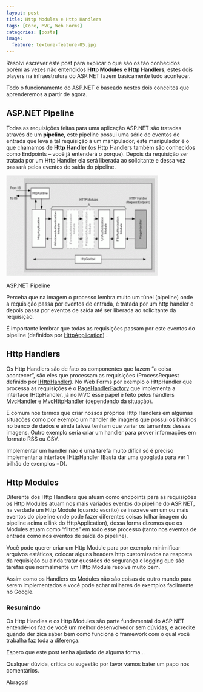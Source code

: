 ```yaml
---
layout: post
title: Http Modules e Http Handlers
tags: [Core, MVC, Web Forms]
categories: [posts]
image:
  feature: texture-feature-05.jpg
---
```

<p>Resolvi escrever este post para explicar o que são os tão conhecidos porém as vezes não entendidos <strong>Http Modules</strong> e <strong>Http Handlers</strong>, estes dois players na infraestrutura do ASP.NET fazem basicamente tudo acontecer.</p>
<p>Todo o funcionamento do ASP.NET é baseado nestes dois conceitos que aprenderemos a partir de agora.</p>
<h2>ASP.NET Pipeline</h2>
<p>Todas as requisições feitas para uma aplicação ASP.NET são tratadas através de um <strong>pipeline</strong>, este pipeline possui uma série de eventos de entrada que leva a tal requisição a um manipulador, este manipulador é o que chamamos de <strong>Http Handler </strong>(os Http Handlers também são conhecidos como Endpoints &#8211; você já entenderá o porque). Depois da requisição ser tratada por um Http Handler ela será liberada ao solicitante e dessa vez passará pelos eventos de saída do pipeline.</p>
<div id="attachment_119" class="wp-caption alignnone" style="width: 410px"><img class="size-medium wp-image-119 " title="pipelineASPNET" src="/images/posts/pipelineASPNET-300x164.gif" alt="ASP.NET Pipeline" width="400" height="264" /><p class="wp-caption-text">ASP.NET Pipeline</p></div>
<p>Perceba que na imagem o processo lembra muito um túnel (pipeline) onde a requisição passa por eventos de entrada, é tratada por um http handler e depois passa por eventos de saída até ser liberada ao solicitante da requisição.</p>
<p>É importante lembrar que todas as requisições passam por este eventos do pipeline (definidos por <a title="HttpApplication" href="http://msdn.microsoft.com/en-us/library/system.web.httpapplication_events(v=VS.71).aspx" target="_blank">HttpApplication</a>) .</p>
<h2>Http Handlers</h2>
<p>Os Http Handlers são de fato os componentes que fazem &#8220;a coisa acontecer&#8221;, são eles que processam as requisições (ProcessRequest definido por <a title="IHttpHandler" href="http://msdn.microsoft.com/en-us/library/7ezc17x8.aspx" target="_blank">IHttpHandler</a>). No Web Forms por exemplo o HttpHandler que processa as requisições é o <a title="PageHandlerFactory" href="http://msdn.microsoft.com/en-us/library/system.web.ui.pagehandlerfactory.aspx" target="_blank">PageHandlerFactory</a> que implementa a interface IHttpHandler, já no MVC esse papel é feito pelos handlers <a title="mvchandler" href="http://msdn.microsoft.com/pt-br/library/system.web.mvc.mvchandler.aspx" target="_blank">MvcHandler</a> e <a title="mvchttphandler" href="http://msdn.microsoft.com/pt-br/library/system.web.mvc.mvchttphandler.aspx" target="_blank">MvcHttpHandler</a> (dependendo da situação).</p>
<p>É comum nós termos que criar nossos próprios Http Handlers em algumas situacões como por exemplo um handler de imagens que possui os binários no banco de dados e ainda talvez tenham que variar os tamanhos dessas imagens. Outro exemplo seria criar um handler para prover informações em formato RSS ou CSV.</p>
<p>Implementar um handler não é uma tarefa muito difícil só é preciso implementar a interface IHttpHandler (Basta dar uma googlada para ver 1 bilhão de exemplos =D).</p>
<h2>Http Modules</h2>
<p>Diferente dos Http Handlers que atuam como endpoints para as requisições os Http Modules atuam nos mais variados eventos do pipeline do ASP.NET, na verdade um Http Module (quando escrito) se inscreve em um ou mais eventos do pipeline onde pode fazer diferentes coisas (olhar imagem do pipeline acima e link do HttpApplication), dessa forma dizemos que os Modules atuam como &#8220;filtros&#8221; em todo esse processo (tanto nos eventos de entrada como nos eventos de saída do pipeline).</p>
<p>Você pode querer criar um Http Module para por exemplo minimificar arquivos estáticos, colocar alguns headers http customizados na resposta da requisição ou ainda tratar questões de segurança e logging que são tarefas que normalmente um Http Module resolve muito bem.</p>
<p>Assim como os Handlers os Modules não são coisas de outro mundo para serem implementados e você pode achar milhares de exemplos facilmente no Google.</p>
<h3>Resumindo</h3>
<p>Os Http Handles e os Http Modules são parte fundamental do ASP.NET entendê-los faz de você um melhor desenvolvedor sem dúvidas, e acredite quando der zica saber bem como funciona o framework com o qual você trabalha faz toda a diferença.</p>
<p>Espero que este post tenha ajudado de alguma forma&#8230;</p>
<p>Qualquer dúvida, crítica ou sugestão por favor vamos bater um papo nos comentários.</p>
<p>Abraços!</p>